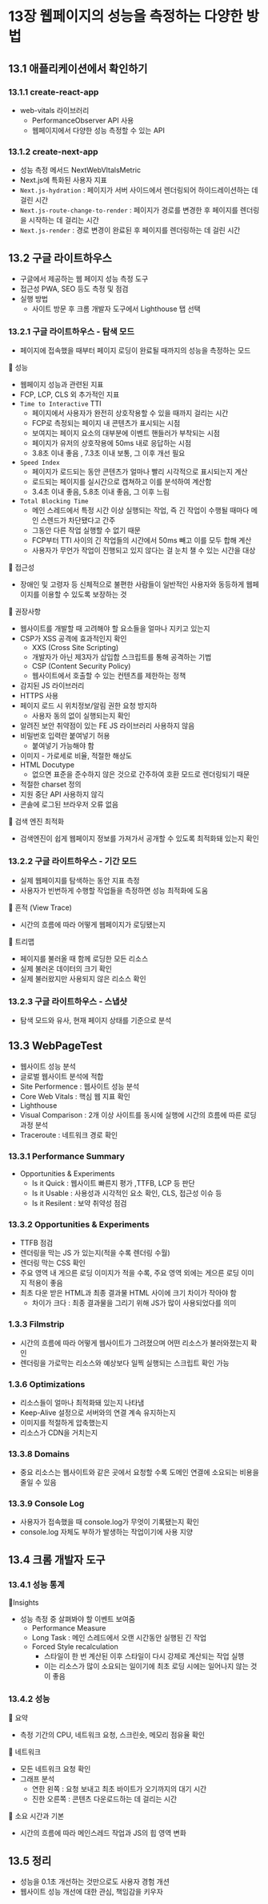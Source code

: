 #

# 13장 웹페이지의 성능을 측정하는 다양한 방법

## 13.1 애플리케이션에서 확인하기

### 13.1.1 create-react-app

- web-vitals 라이브러리
  - PerformanceObserver API 사용
  - 웹페이지에서 다양한 성능 측정할 수 있는 API

### 13.1.2 create-next-app

- 성능 측정 메서드 NextWebVItalsMetric
- Next.js에 특화된 사용자 지표
- `Next.js-hydration` : 페이지가 서버 사이드에서 렌더링되어 하이드레이션하는 데 걸린 시간
- `Next.js-route-change-to-render` : 페이지가 경로를 변경한 후 페이지를 렌더링을 시작하는 데 걸리는 시간
- `Next.js-render` : 경로 변경이 완료된 후 페이지를 렌더링하는 데 걸린 시간

## 13.2 구글 라이트하우스

- 구글에서 제공하는 웹 페이지 성능 측정 도구
- 접근성 PWA, SEO 등도 측정 및 점검
- 실행 방법
  - 사이트 방문 후 크롬 개발자 도구에서 Lighthouse 탭 선택

### 13.2.1 구글 라이트하우스 - 탐색 모드

- 페이지에 접속했을 때부터 페이지 로딩이 완료될 때까지의 성능을 측정하는 모드

📍 성능

- 웹페이지 성능과 관련된 지표
- FCP, LCP, CLS 외 추가적인 지표
- `Time to Interactive` TTI
  - 페이지에서 사용자가 완전히 상호작용할 수 있을 때까지 걸리는 시간
  - FCP로 측정되는 페이지 내 콘텐츠가 표시되는 시점
  - 보여지는 페이지 요소의 대부분에 이벤트 핸들러가 부착되는 시점
  - 페이지가 유저의 상호작용에 50ms 내로 응답하는 시점
  - 3.8초 이내 좋음 , 7.3초 이내 보통, 그 이후 개선 필요
- `Speed Index`
  - 페이지가 로드되는 동안 콘텐츠가 얼마나 빨리 시각적으로 표시되는지 계산
  - 로드되는 페이지를 실시간으로 캡쳐하고 이를 분석하여 계산함
  - 3.4초 이내 좋음, 5.8초 이내 좋음, 그 이후 느림
- `Total Blocking Time`
  - 메인 스레드에서 특정 시간 이상 실행되는 작업, 즉 긴 작업이 수행될 때마다 메인 스렌드가 차단됐다고 간주
  - 그동안 다른 작업 실행할 수 없기 때문
  - FCP부터 TTI 사이의 긴 작업들의 시간에서 50ms 빼고 이를 모두 합해 계산
  - 사용자가 무언가 작업이 진행되고 있지 않다는 걸 눈치 챌 수 있는 시간을 대상

📍 접근성

- 장애인 및 고령자 등 신체적으로 불편한 사람들이 일반적인 사용자와 동등하게 웹페이지를 이용할 수 있도록 보장하는 것

📍 권장사항

- 웹사이트를 개발할 때 고려해야 할 요소들을 얼마나 지키고 있는지
- CSP가 XSS 공격에 효과적인지 확인
  - XXS (Cross Site Scripting)
  - 개발자가 아닌 제3자가 삽입합 스크립트를 통해 공격하는 기법
  - CSP (Content Security Policy)
  - 웹사이트에서 호출할 수 있는 컨텐츠를 제한하는 정책
- 감지된 JS 라이브러리
- HTTPS 사용
- 페이지 로드 시 위치정보/알림 권한 요청 방지하
  - 사용자 동의 없이 실행되는지 확인
- 알려진 보안 취약점이 있는 FE JS 라이브러리 사용하지 않음
- 비밀번호 입력란 붙여넣기 허용
  - 붙여넣기 가능해야 함
- 이미지 - 가로세로 비율, 적절한 해상도
- HTML Docutype
  - 없으면 표준을 준수하지 않은 것으로 간주하여 호환 모드로 렌더링되기 때문
- 적절한 charset 정의
- 지원 중단 API 사용하지 않긱
- 콘솔에 로그된 브라우저 오류 없음

📍 검색 엔진 최적화

- 검색엔진이 쉽게 웹페이지 정보를 가져가서 공개할 수 있도록 최적화돼 있는지 확인

### 13.2.2 구글 라이트하우스 - 기간 모드

- 실제 웹페이지를 탐색하는 동안 지표 측정
- 사용자가 빈번하게 수행할 작업들을 측정하면 성능 최적화에 도움

📍 흔적 (View Trace)

- 시간의 흐름에 따라 어떻게 웹페이지가 로딩됐는지

📍 트리맵

- 페이지를 불러올 때 함께 로딩한 모든 리소스
- 실제 불러온 데이터의 크기 확인
- 실제 불러왔지만 사용되지 않은 리소스 확인

### 13.2.3 구글 라이트하우스 - 스냅샷

- 탐색 모드와 유사, 현재 페이지 상태를 기준으로 분석

## 13.3 WebPageTest

- 웹사이트 성능 분석
- 글로벌 웹사이트 분석에 적합
- Site Performence : 웹사이트 성능 분석
- Core Web Vitals : 핵심 웹 지표 확인
- Lighthouse
- Visual Comparison : 2개 이상 사이트를 동시에 실행에 시간의 흐름에 따른 로딩 과정 분석
- Traceroute : 네트워크 경로 확인

### 13.3.1 Performance Summary

- Opportunities & Experiments
  - Is it Quick : 웹사이트 빠른지 평가 ,TTFB, LCP 등 판단
  - Is it Usable : 사용성과 시각적인 요소 확인, CLS, 접근성 이슈 등
  - Is it Resilent : 보약 취약성 점검

### 13.3.2 Opportunities & Experiments

- TTFB 점검
- 렌더링을 막는 JS 가 있는지(적을 수록 렌더링 수월)
- 렌더링 막는 CSS 확인
- 주요 영역 내 게으른 로딩 이미지가 적을 수록, 주요 영역 외에는 게으른 로딩 이미지 적용이 좋음
- 최초 다운 받은 HTML과 최종 결과물 HTML 사이에 크기 차이가 작아야 함
  - 차이가 크다 : 최종 결과물을 그리기 위해 JS가 많이 사용되었다를 의미

### 1.3.3 Filmstrip

- 시간의 흐름에 따라 어떻게 웹사이트가 그려졌으며 어떤 리소스가 불러와졌는지 확인
- 렌더링을 가로막는 리소스와 예상보다 일찍 실행되는 스크립트 확인 가능

### 1.3.6 Optimizations

- 리소스들이 얼마나 최적화돼 있는지 나타냄
- Keep-Alive 설정으로 서버와의 연결 계속 유지하는지
- 이미지를 적절하게 압축했는지
- 리소스가 CDN을 거치는지

### 13.3.8 Domains

- 중요 리소스는 웹사이트와 같은 곳에서 요청할 수록 도메인 연결에 소요되는 비용을 줄일 수 있음

### 13.3.9 Console Log

- 사용자가 접속했을 때 console.log가 무엇이 기록됐는지 확인
- console.log 자체도 부하가 발생하는 작업이기에 사용 지양

## 13.4 크롬 개발자 도구

### 13.4.1 성능 통계

📍Insights

- 성능 측정 중 살펴봐야 할 이벤트 보여줌
  - Performance Measure
  - Long Task : 메인 스레드에서 오랜 시간동안 실행된 긴 작업
  - Forced Style recalculation
    - 스타일이 한 번 계산된 이후 스타일이 다시 강제로 계산되는 작업 실행
    - 이는 리소스가 많이 소요되는 일이기에 최초 로딩 시에는 일어나지 않는 것이 좋음

### 13.4.2 성능

📍 요약

- 측정 기간의 CPU, 네트워크 요청, 스크린숏, 메모리 점유율 확인

📍 네트워크

- 모든 네트워크 요청 확인
- 그래프 분석
  - 연한 왼쪽 : 요청 보내고 최초 바이트가 오기까지의 대기 시간
  - 진한 오른쪽 : 콘텐츠 다운로드하는 데 걸리는 시간

📍 소요 시간과 기본

- 시간의 흐름에 따라 메인스레드 작업과 JS의 힙 영역 변화

## 13.5 정리

- 성능을 0.1초 개선하는 것만으로도 사용자 경험 개션
- 웹사이트 성능 개선에 대한 관심, 책임감을 키우자
